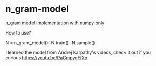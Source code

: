# n_gram-model
n_gram model implementation with numpy only

How to use?

N = n_gram_model()-
N.train()-
N.sample()

I learned the model from Andrej Karpathy's videos, check it out if you curious https://youtu.be/PaCmpygFfXo

